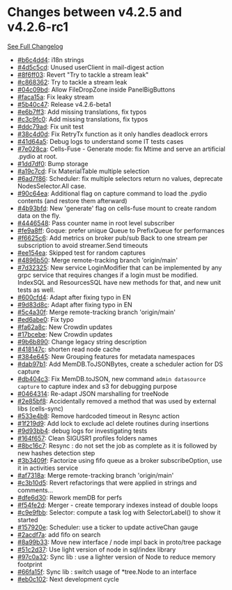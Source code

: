 # Changes between v4.2.5 and v4.2.6-rc1

[See Full Changelog](https://github.com/pydio/cells/compare/v4.2.5...v4.2.6-rc1)

- [#b6c4dd4](https://github.com/pydio/cells/commit/b6c4dd49820586245faaec2c7fde48d4797bc585): i18n strings
- [#4d5c5cd](https://github.com/pydio/cells/commit/4d5c5cd3d22a8ee55ca6f0298dcd6c92662fd8d9): Unused userClient in mail-digest action
- [#8f6ff03](https://github.com/pydio/cells/commit/8f6ff03bd783a300e14eb9d95625dceb6585e308): Revert "Try to tackle a stream leak"
- [#c868362](https://github.com/pydio/cells/commit/c868362eabee21846be4a88f013e95a9bd929993): Try to tackle a stream leak
- [#04c09bd](https://github.com/pydio/cells/commit/04c09bd55c72bb1ce5ccc8c5e11e78faace72d38): Allow FileDropZone inside PanelBigButtons
- [#faca15a](https://github.com/pydio/cells/commit/faca15a92574dad85bb35990c14d70b428ca93a2): Fix leaky stream
- [#5b40c47](https://github.com/pydio/cells/commit/5b40c4784735d7bbadd0a585ef86058cb28595ba): Release v4.2.6-beta1
- [#e6b7ff3](https://github.com/pydio/cells/commit/e6b7ff32473aee132d2e9da82470ded44cfb5318): Add missing translations, fix typos
- [#c3c9fc0](https://github.com/pydio/cells/commit/c3c9fc0994337e23d0cbe2288bcb2acd1a3f1f27): Add missing translations, fix typos
- [#ddc79ad](https://github.com/pydio/cells/commit/ddc79ad45eab53a9a4b1647313e7ba6038a5b1f2): Fix unit test
- [#38c4d0d](https://github.com/pydio/cells/commit/38c4d0d75195f930f57b1676a702e9ec8430b737): Fix RetryTx function as it only handles deadlock errors
- [#41d64a5](https://github.com/pydio/cells/commit/41d64a5be9a2334d23aebffee57099b4702216b7): Debug logs to understand some IT tests cases
- [#7e028ca](https://github.com/pydio/cells/commit/7e028caa76a70d32985e72cefe6b4a09721c0784): Cells-Fuse - Generate mode: fix Mtime and serve an artificial .pydio at root.
- [#1dd7df0](https://github.com/pydio/cells/commit/1dd7df09de50e3b5051926c24aaa9d586284ada9): Bump storage
- [#a19c7cd](https://github.com/pydio/cells/commit/a19c7cd916214d2a859ede5880dac739bfae8a2f): Fix MaterialTable multiple selection
- [#6ad7f86](https://github.com/pydio/cells/commit/6ad7f8692078e6152cca791649ce598f0537a646): Scheduler: fix multiple selectors return no values, deprecate NodesSelector.All case.
- [#90c64ea](https://github.com/pydio/cells/commit/90c64ea3e11868b8d294e10494a7675275a5df99): Additional flag on capture command to load the .pydio contents (and restore them afterward)
- [#4b93bfd](https://github.com/pydio/cells/commit/4b93bfda8f670497da55d320b7554e412b20f4c6): New 'generate' flag on cells-fuse mount to create random data on the fly.
- [#4446548](https://github.com/pydio/cells/commit/44465488966e175db7b58210dbb3812df7639151): Pass counter name in root level subscriber
- [#fe9a8ff](https://github.com/pydio/cells/commit/fe9a8ffddbfd296a2addc1d95757a3b26449357e): Goque: prefer unique Queue to PrefixQueue for performances
- [#f6625c6](https://github.com/pydio/cells/commit/f6625c63cc824dc1fd66d00765d7ea4633e5ab84): Add metrics on broker pub/sub Back to one stream per subscription to avoid streamer.Send timeouts
- [#ee154ea](https://github.com/pydio/cells/commit/ee154eafce6e1aa479383c0b59c76bb3a81101ad): Skipped test for random captures
- [#4896b50](https://github.com/pydio/cells/commit/4896b507b92512af9d74d3d36b5dc6a5c7945d64): Merge remote-tracking branch 'origin/main'
- [#7d32325](https://github.com/pydio/cells/commit/7d32325f73b8e9ce53b93d4b0f812cc4ea37717e): New service LoginModifier that can be implemented by any grpc service that requires changes if a login must be modified. IndexSQL and ResourcesSQL have new methods for that, and new unit tests as well.
- [#600cfd4](https://github.com/pydio/cells/commit/600cfd4f3ca3538496d24464961beda2a1ed0f55): Adapt after fixing typo in EN
- [#9d83d8c](https://github.com/pydio/cells/commit/9d83d8c3386812bf0bcb56b95731abddd157085f): Adapt after fixing typo in EN
- [#5c4a30f](https://github.com/pydio/cells/commit/5c4a30fb50dded1857073198129bccd2a21ad068): Merge remote-tracking branch 'origin/main'
- [#ed6abe0](https://github.com/pydio/cells/commit/ed6abe0b8c96b802937637538b7a868c92549d52): Fix typo
- [#fa62a8c](https://github.com/pydio/cells/commit/fa62a8c2f429a08f84597cc7a9ccef42334c2b4f): New Crowdin updates
- [#17bcebe](https://github.com/pydio/cells/commit/17bcebe1d5a0fcb171e0ab9401310f04efccb31a): New Crowdin updates
- [#9b6b890](https://github.com/pydio/cells/commit/9b6b8902d7a676845d2833f461f951ce1f51988e): Change legacy string description
- [#418147c](https://github.com/pydio/cells/commit/418147c2fa8fb25b877cdb24b0346a018f584902): shorten read node cache
- [#384e645](https://github.com/pydio/cells/commit/384e64507127b7fe76b3fedb902b7822c36cffe4): New Grouping features for metadata namespaces
- [#dab97b1](https://github.com/pydio/cells/commit/dab97b13e4f2677917a32faac60bcf6e3bac78a4): Add MemDB.ToJSONBytes, create a scheduler action for DS capture
- [#db404c3](https://github.com/pydio/cells/commit/db404c3a33ad9293dbb95b94c9df54d510c49d4f): Fix MemDB.toJSON, new command `admin datasource capture` to capture index and s3 for debugging purpose
- [#0464314](https://github.com/pydio/cells/commit/046431428f6d64a65485cfe828800ff1d680fe6a): Re-adapt JSON marshalling for treeNode
- [#2e85bf8](https://github.com/pydio/cells/commit/2e85bf8c38c9423a9cd7bc0ec9adbd5b31ae0830): Accidentally removed a method that was used by external libs (cells-sync)
- [#533e4b8](https://github.com/pydio/cells/commit/533e4b8959560eaa58147a5fb7eb58b41106cb7e): Remove hardcoded timeout in Resync action
- [#1f219d9](https://github.com/pydio/cells/commit/1f219d94b55e0d19eae9d9bca10bf563bfc16333): Add lock to exclude acl delete routines during insertions
- [#9d93bb4](https://github.com/pydio/cells/commit/9d93bb4dae8bc721ce4d31cb7a472b0ff80d96ca): debug logs for investigating tests
- [#164f657](https://github.com/pydio/cells/commit/164f657526268610a050524c9b808415ff62a8d7): Clean SIGUSR1 profiles folders names
- [#8bc16c7](https://github.com/pydio/cells/commit/8bc16c751d44d29bcf136e70561cea3ad8e9079b): Resync : do not set the job as complete as it is followed by new hashes detection step
- [#3b3409f](https://github.com/pydio/cells/commit/3b3409f1d9f1e58a87950a25c3e5528b1f6efb8f): Factorize using fifo queue as a broker subscribeOption, use it in activities service
- [#af7318a](https://github.com/pydio/cells/commit/af7318a1b52b295612a32b528af98ce3768115e1): Merge remote-tracking branch 'origin/main'
- [#c3b10d5](https://github.com/pydio/cells/commit/c3b10d5702469fcf8fff59af77be8b37593e9d42): Revert refactorings that were applied in strings and comments...
- [#dfe6d30](https://github.com/pydio/cells/commit/dfe6d308ee27100e33752766c3b1f6a7ea0deaa4): Rework memDB for perfs
- [#f54fe2d](https://github.com/pydio/cells/commit/f54fe2db48edc322089885c32240a0ea31807ee2): Merger - create temporary indexes instead of double loops
- [#c9e9fbb](https://github.com/pydio/cells/commit/c9e9fbbb9b5c3d0982993ab83b7d45d25f82a262): Selector: compute a task log with SelectorLabel() to show it started
- [#157920e](https://github.com/pydio/cells/commit/157920ef1878b5a7204bf30bb7b4ab36354bbe74): Scheduler: use a ticker to update activeChan gauge
- [#2acdf7a](https://github.com/pydio/cells/commit/2acdf7a8494a0f2383798608f8858e3fc53584ac): add fifo on search
- [#8a99b33](https://github.com/pydio/cells/commit/8a99b335f855b1bf17094207a933eb5be809c950): Move new interface / node impl back in proto/tree package
- [#51c2d37](https://github.com/pydio/cells/commit/51c2d37108245fa41424ea967eb58d080eb46c89): Use light version of node in sql/index library
- [#97c0a32](https://github.com/pydio/cells/commit/97c0a32187e6eb221fdd04502b0a1e4b829c915c): Sync lib : use a lighter version of Node to reduce memory footprint
- [#66fa15f](https://github.com/pydio/cells/commit/66fa15f232bb0222e8615149d9e0049062a26c86): Sync lib : switch usage of *tree.Node to an interface
- [#eb0c102](https://github.com/pydio/cells/commit/eb0c102b2e5f5dfdc75f6f59a9f39c67cd9a1430): Next development cycle
